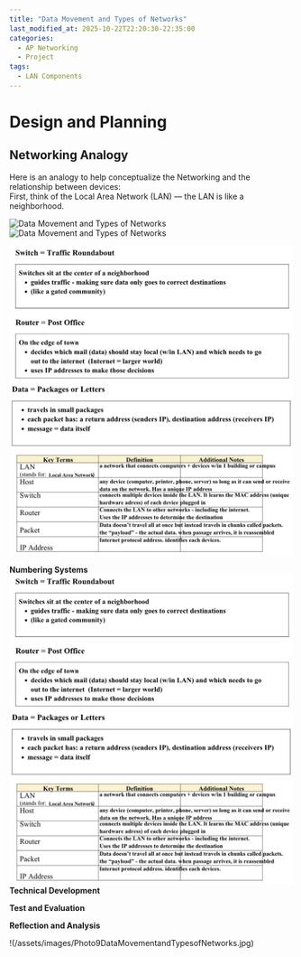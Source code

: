 ```yaml
---
title: "Data Movement and Types of Networks"
last_modified_at: 2025-10-22T22:20:30-22:35:00
categories:
  - AP Networking
  - Project
tags:
  - LAN Components
---
```


# Design and Planning

## Networking Analogy

Here is an analogy to help conceptualize the Networking and the relationship between devices:  
First, think of the Local Area Network (LAN) — the LAN is like a neighborhood.

![Data Movement and Types of Networks](/Documents/GitHub/Black-Scarlett-AP-Networking-Portfolio/assets/images/Photo9DataMovementandTypesofNetworks.jpg)
![Data Movement and Types of Networks](/Documents/GitHub/Black-Scarlett-AP-Networking-Portfolio/assets/images/Photo9DataMovementandTypesofNetworks.jpg)

![Data Movement and Types of Networks](assets/images/Photo10DataMovementandTypesofNetworks.jpg)
![Data Movement and Types of Networks](assets/images/Photo11DataMovementandTypesofNetworks.jpg)
![Data Movement and Types of Networks](assets/images/Photo12DataMovementandTypesofNetworks.jpg)


**Numbering Systems**
![Data Movement and Types of Networks](assets/images/Photo10DataMovementandTypesofNetworks.jpg)
![Data Movement and Types of Networks](assets/images/Photo11DataMovementandTypesofNetworks.jpg)
![Data Movement and Types of Networks](assets/images/Photo12DataMovementandTypesofNetworks.jpg)
**Technical Development**

**Test and Evaluation**

**Reflection and Analysis**

!(/assets/images/Photo9DataMovementandTypesofNetworks.jpg)
